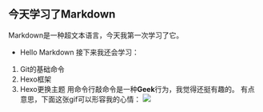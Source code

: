 ##  今天学习了Markdown
Markdown是一种超文本语言，今天我第一次学习了它。
* Hello Markdown
接下来我还会学习：
1. Git的基础命令
1. Hexo框架
3. Hexo更换主题
用命令行敲命令是一种**Geek**行为，我觉得还挺有趣的。
有点意思，下面这张gif可以形容我的心情：
![](https://qgt-style.oss-cn-hangzhou.aliyuncs.com/newcoursep4/g1/g1-2-2/tenor.gif)
